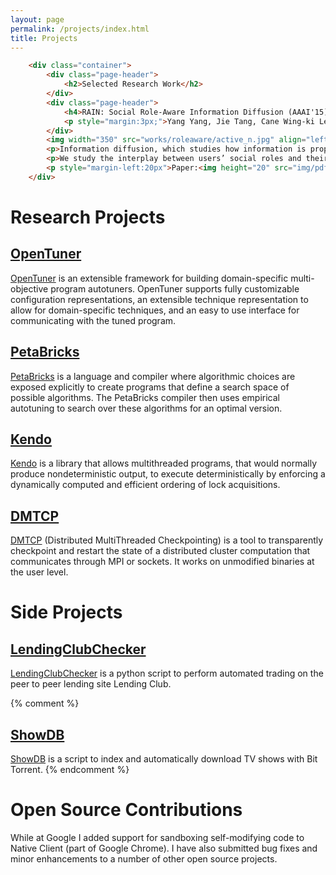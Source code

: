```yaml
---
layout: page
permalink: /projects/index.html
title: Projects
---
```

```html
    <div class="container">
        <div class="page-header">
            <h2>Selected Research Work</h2>
        </div>
        <div class="page-header">
            <h4>RAIN: Social Role-Aware Information Diffusion (AAAI'15)</h4>
            <p style="margin:3px;">Yang Yang, Jie Tang, Cane Wing-ki Leung, Yizhou Sun, Qicong Chen, Juanzi Li, and Qiang Yang</p>
        </div>
        <img width="350" src="works/roleaware/active_n.jpg" align="left" style="margin-left:20px;margin-right:20px">
        <p>Information diffusion, which studies how information is propagated in social networks, has attracted considerable research effort recently. However, most existing approaches do not distinguish between different social roles that nodes may play in the diffusion process. </p>
        <p>We study the interplay between users’ social roles and their influence on information diffusion. In particular, we propose a generative model that integrates social role extraction and diffusion modeling into a unified framework. We then estimate the unknown parameters of the proposed model based on historical diffusion data. The proposed model can be applied in several scenarios. For instance, at the micro-level, the proposed model can be used to predict whether a user will repost a given message; while at the macro-level, it is able to predict both the scale and the duration of a diffusion process. We evaluate the proposed model on a real social media data set. Compared with several alternative methods, our model shows better performance in both micro- and macro-level prediction tasks.</p>
        <p style="margin-left:20px">Paper:<img height="20" src="img/pdf.jpeg" style="margin: 3px;"><a href="works/roleaware/roleaware.pdf" style="margin-left:-3px; margin-right: 3px;">roleaware.pdf</a> | Data: <img height="20" src="img/cpp.jpeg" style="margin-right: 3px;margin-left: -3px"><a href="http://arnetminer.org/rain#b2967" style="margin-left:-3px; margin-right: 3px;">Details</a></p>
    </div>
```

# Research Projects

## [OpenTuner]
[OpenTuner] is an extensible framework for building domain-specific
multi-objective program autotuners. OpenTuner supports fully customizable
configuration representations, an extensible technique representation to
allow for domain-specific techniques, and an easy to use interface for
communicating with the tuned program.


## [PetaBricks]
[PetaBricks] is a language and compiler where algorithmic choices are
exposed explicitly to create programs that define a search space of possible
algorithms.  The PetaBricks compiler then uses empirical autotuning to search
over these algorithms for an optimal version.


## [Kendo]
[Kendo] is a library that allows multithreaded programs, that would
normally produce nondeterministic output, to execute deterministically by
enforcing a dynamically computed and efficient ordering of lock acquisitions.


## [DMTCP]

[DMTCP][DMTCP] (Distributed MultiThreaded Checkpointing) is a tool to transparently
checkpoint and restart the state of a distributed cluster computation that
communicates through MPI or sockets.  It works on unmodified binaries at
the user level.


# Side Projects

## [LendingClubChecker]

[LendingClubChecker] is a python script to perform automated trading on the
peer to peer lending site Lending Club.

{% comment %}
## [ShowDB]

[ShowDB] is a script to index and automatically download TV shows with
Bit Torrent.
{% endcomment %}

# Open Source Contributions

While at Google I added support for sandboxing self-modifying code to Native
Client (part of Google Chrome).  I have also submitted bug fixes and minor
enhancements to a number of other open source projects.


[ShowDB]: https://github.com/jansel/showdb
[LendingClubChecker]: https://github.com/jansel/lendingclubchecker
[OpenTuner]: http://opentuner.org/
[PetaBricks]: http://projects.csail.mit.edu/petabricks/
[Kendo]: http://projects.csail.mit.edu/kendo/
[DMTCP]: http://dmtcp.sourceforge.net/


